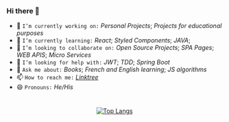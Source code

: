 ### Hi there 👋

- 🔭 `I’m currently working on:` _Personal Projects_; _Projects for educational purposes_
- 🌱 `I’m currently learning:` _React_; _Styled Components_; _JAVA_;
- 👯 `I’m looking to collaborate on:` _Open Source Projects_; _SPA Pages_; _WEB APIS_; _Micro Services_
- 🤔 `I’m looking for help with:` _JWT_; _TDD_; _Spring Boot_
- 💬 `Ask me about:` _Books_; _French and English learning_; _JS algorithms_
- 📫 `How to reach me:` [_Linktree_](https://linktr.ee/edu_moreira)
- 😄 `Pronouns:` _He/His_

#

<div align='center'>

[![Top Langs](https://github-readme-stats.vercel.app/api/top-langs/?username=Moreira-Edu&layout=compact)](https://github.com/anuraghazra/github-readme-stats)

</div>
